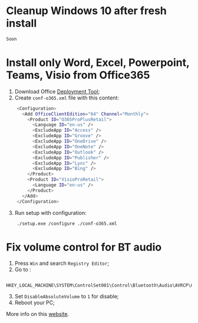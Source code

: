 # Cleanup Windows 10 after fresh install
```bash
Soon
```

# Install only Word, Excel, Powerpoint, Teams, Visio from Office365
1. Download Office [Deployment Tool](https://www.microsoft.com/en-us/download/details.aspx?id=49117);
2. Create `conf-o365.xml` file with this content:
```bash
    <Configuration>
      <Add OfficeClientEdition="64" Channel="Monthly">
        <Product ID="O365ProPlusRetail">
          <Language ID="en-us" />
          <ExcludeApp ID="Access" />
          <ExcludeApp ID="Groove" />
          <ExcludeApp ID="OneDrive" />
          <ExcludeApp ID="OneNote" />
          <ExcludeApp ID="Outlook" />
          <ExcludeApp ID="Publisher" />
          <ExcludeApp ID="Lync" />
          <ExcludeApp ID="Bing" />
        </Product>
        <Product ID="VisioProRetail">
          <Language ID="en-us" />
        </Product>
      </Add>
    </Configuration>
```
3. Run setup with configuration:
```bash
    ./setup.exe /configure ./conf-o365.xml
```

# Fix volume control for BT audio
1. Press `Win` and search `Registry Editor`;
2. Go to :
```
    HKEY_LOCAL_MACHINE\SYSTEM\ControlSet001\Control\Bluetooth\Audio\AVRCP\CT
```
3. Set `DisableAbsoluteVolume` to `1` for disable;
4. Reboot your PC;

More info on this [website](https://www.tenforums.com/tutorials/151957-how-enable-disable-bluetooth-absolute-volume-windows-10-a.html).
